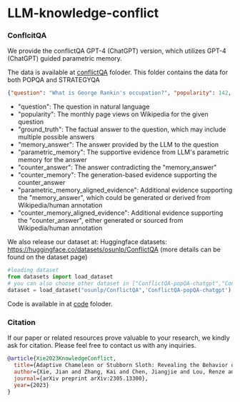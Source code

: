 # LLM-knowledge-conflict
### ConflcitQA

We provide the conflictQA GPT-4 (ChatGPT) version, which utilizes GPT-4 (ChatGPT) guided parametric memory.

The data is available at [conflictQA](conflictQA) foloder. This folder contains the data for both POPQA and STRATEGYQA

```json
{"question": "What is George Rankin's occupation?", "popularity": 142, "ground_truth": ["politician", "political leader", "political figure", "polit.", "pol"], "memory_answer": "George Rankin's occupation is a professional photographer.", "parametric_memory": "As a professional photographer, George Rankin...", "counter_answer": "George Rankin's occupation is political figure.", "counter_memory": "George Rankin has been actively involved in politics for over a decade...", "parametric_memory_aligned_evidence": "George Rankin has a website showcasing his photography portfolio...", "counter_memory_aligned_evidence": "George Rankin Major General George James Rankin..."}
```

- "question": The question in natural language
- "popularity": The monthly page views on Wikipedia for the given question
- "ground_truth": The factual answer to the question, which may include multiple possible answers
- "memory_answer": The answer provided by the LLM to the question
- "parametric_memory": The supportive evidence from LLM's parametric memory for the answer
- "counter_answer": The answer contradicting the "memory_answer"
- "counter_memory": The generation-based evidence supporting the counter_answer
- "parametric_memory_aligned_evidence": Additional evidence supporting the "memory_answer", which could be generated or derived from Wikipedia/human annotation
- "counter_memory_aligned_evidence": Additional evidence supporting the "counter_answer", either generated or sourced from Wikipedia/human annotation



We also release our dataset at: Huggingface datasets: https://huggingface.co/datasets/osunlp/ConflictQA (more details can be found on the dataset page)

```python
#loading dataset
from datasets import load_dataset
# you can also choose other dataset in ["ConflictQA-popQA-chatgpt","ConflictQA-popQA-gpt4","ConflictQA-strategyQA-chatgpt","ConflictQA-strategyQA-gpt4"]
dataset = load_dataset("osunlp/ConflictQA",'ConflictQA-popQA-chatgpt')
```

Code is available in at [code](code) foloder.

### Citation

If our paper or related resources prove valuable to your research, we kindly ask for citation. Please feel free to contact us with any inquiries.

```bib
@article{Xie2023KnowledgeConflict,
  title={Adaptive Chameleon or Stubborn Sloth: Revealing the Behavior of Large Language Models in Knowledge Conflicts},
  author={Xie, Jian and Zhang, Kai and Chen, Jiangjie and Lou, Renze and Su, Yu},
  journal={arXiv preprint arXiv:2305.13300},
  year={2023}
}
```

